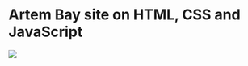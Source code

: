# Artem Bay site on HTML, CSS and JavaScript

![](https://media.discordapp.net/attachments/954815722725441596/981393396956532817/unknown.png?width=768&height=384)
